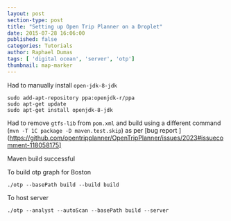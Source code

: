 ```yaml
---
layout: post
section-type: post
title: "Setting up Open Trip Planner on a Droplet"
date: 2015-07-28 16:06:00
published: false
categories: Tutorials
author: Raphael Dumas
tags: [ 'digital ocean', 'server', 'otp']
thumbnail: map-marker  
---
```



Had to manually install `open-jdk-8-jdk` 

    sudo add-apt-repository ppa:openjdk-r/ppa
    sudo apt-get update
    sudo apt-get install openjdk-8-jdk


Had to remove `gtfs-lib` from `pom.xml` and build using a different command (`mvn -T 1C package -D maven.test.skip`) as per [bug report ](https://github.com/opentripplanner/OpenTripPlanner/issues/2023#issuecomment-118058175]

Maven build successful

To build otp graph for Boston

    ./otp --basePath build --build build


To host server

    ./otp --analyst --autoScan --basePath build --server

